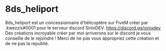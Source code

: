 # 8ds_heliport
8ds_heliport est un concessionnaire d'hélicoptère sur FiveM créer par .kwezzix#0001 pour le serveur discord SinixDEV.
https://discord.gg/sinixdev
Des créations incroyable créer par moi arriverons sur le discord je vous conseille de le rejoindre !
Merci de ne pas vous appropriez cette création et de ne pas la republié.
